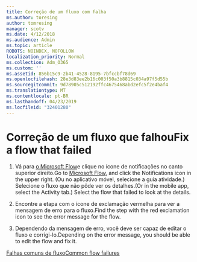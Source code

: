 ```yaml
---
title: Correção de um fluxo com falha
ms.author: toresing
author: tomresing
manager: scotv
ms.date: 4/12/2018
ms.audience: Admin
ms.topic: article
ROBOTS: NOINDEX, NOFOLLOW
localization_priority: Normal
ms.collection: Adm_O365
ms.custom: ''
ms.assetid: 856b15c9-2b41-4528-8195-7bfccbf78d69
ms.openlocfilehash: 28e3d83ee2b16c003f50a3b8815c034a97f5d55b
ms.sourcegitcommit: 9d78905c512192ffc4675468abd2efc5f2e4baf4
ms.translationtype: MT
ms.contentlocale: pt-BR
ms.lasthandoff: 04/23/2019
ms.locfileid: "32401280"
---
```

# <a name="fix-a-flow-that-failed"></a><span data-ttu-id="56d38-102">Correção de um fluxo que falhou</span><span class="sxs-lookup"><span data-stu-id="56d38-102">Fix a flow that failed</span></span>

1. <span data-ttu-id="56d38-103">Vá para [o Microsoft Flow](https://flow.microsoft.com/)e clique no ícone de notificações no canto superior direito.</span><span class="sxs-lookup"><span data-stu-id="56d38-103">Go to [Microsoft Flow](https://flow.microsoft.com/), and click the Notifications icon in the upper right.</span></span> <span data-ttu-id="56d38-104">(Ou no aplicativo móvel, selecione a guia atividade.) Selecione o fluxo que não pôde ver os detalhes.</span><span class="sxs-lookup"><span data-stu-id="56d38-104">(Or in the mobile app, select the Activity tab.) Select the flow that failed to look at the details.</span></span>
    
2. <span data-ttu-id="56d38-105">Encontre a etapa com o ícone de exclamação vermelha para ver a mensagem de erro para o fluxo.</span><span class="sxs-lookup"><span data-stu-id="56d38-105">Find the step with the red exclamation icon to see the error message for the flow.</span></span>
    
3. <span data-ttu-id="56d38-106">Dependendo da mensagem de erro, você deve ser capaz de editar o fluxo e corrigi-lo.</span><span class="sxs-lookup"><span data-stu-id="56d38-106">Depending on the error message, you should be able to edit the flow and fix it.</span></span> 
    
[<span data-ttu-id="56d38-107">Falhas comuns de fluxo</span><span class="sxs-lookup"><span data-stu-id="56d38-107">Common flow failures</span></span>](https://go.microsoft.com/fwlink/?linkid=872110)
  

